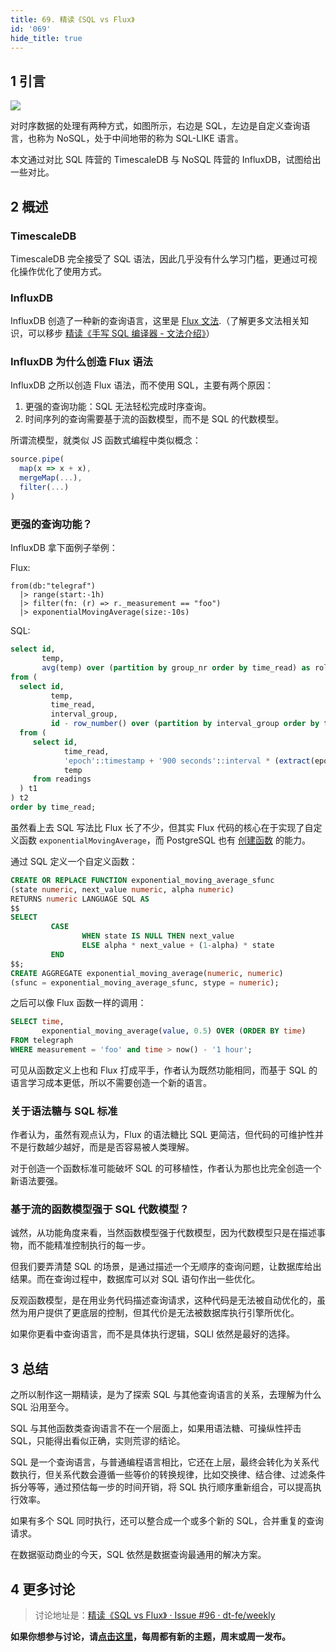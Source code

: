 ```yaml
---
title: 69. 精读《SQL vs Flux》
id: '069'
hide_title: true
---
```


## 1 引言

![](https://cdn-images-1.medium.com/max/1600/1*UF_zemLVnvMmksAN5dgZDg.png)

对时序数据的处理有两种方式，如图所示，右边是 SQL，左边是自定义查询语言，也称为 NoSQL，处于中间地带的称为 SQL-LIKE 语言。

本文通过对比 SQL 阵营的 TimescaleDB 与 NoSQL 阵营的 InfluxDB，试图给出一些对比。

## 2 概述

### TimescaleDB

TimescaleDB 完全接受了 SQL 语法，因此几乎没有什么学习门槛，更通过可视化操作优化了使用方式。

### InfluxDB

InfluxDB 创造了一种新的查询语言，这里是 [Flux 文法](https://github.com/influxdata/platform/blob/master/query/docs/SPEC.md).（了解更多文法相关知识，可以移步 [精读《手写 SQL 编译器 - 文法介绍》](https://github.com/dt-fe/weekly/blob/master/65.%E7%B2%BE%E8%AF%BB%E3%80%8A%E6%89%8B%E5%86%99%20SQL%20%E7%BC%96%E8%AF%91%E5%99%A8%20-%20%E6%96%87%E6%B3%95%E4%BB%8B%E7%BB%8D%E3%80%8B.md)）

### InfluxDB 为什么创造 Flux 语法

InfluxDB 之所以创造 Flux 语法，而不使用 SQL，主要有两个原因：

1. 更强的查询功能：SQL 无法轻松完成时序查询。
2. 时间序列的查询需要基于流的函数模型，而不是 SQL 的代数模型。

所谓流模型，就类似 JS 函数式编程中类似概念：

```typescript
source.pipe(
  map(x => x + x),
  mergeMap(...),
  filter(...)
)
```

### 更强的查询功能？

InfluxDB 拿下面例子举例：

Flux:

```flux
from(db:"telegraf")
  |> range(start:-1h)
  |> filter(fn: (r) => r._measurement == "foo")
  |> exponentialMovingAverage(size:-10s)
```

SQL:

```sql
select id,
       temp,
       avg(temp) over (partition by group_nr order by time_read) as rolling_avg
from (
  select id,
         temp,
         time_read,
         interval_group,
         id - row_number() over (partition by interval_group order by time_read) as group_nr
  from (
     select id,
            time_read,
            'epoch'::timestamp + '900 seconds'::interval * (extract(epoch from time_read)::int4 / 900) as interval_group,
            temp
     from readings
  ) t1
) t2
order by time_read;
```

虽然看上去 SQL 写法比 Flux 长了不少，但其实 Flux 代码的核心在于实现了自定义函数 `exponentialMovingAverage`，而 PostgreSQL 也有 [创建函数](https://stackoverflow.com/questions/8871426/how-to-calculate-an-exponential-moving-average-on-postgres#8879118) 的能力。

通过 SQL 定义一个自定义函数：

```sql
CREATE OR REPLACE FUNCTION exponential_moving_average_sfunc
(state numeric, next_value numeric, alpha numeric)
RETURNS numeric LANGUAGE SQL AS
$$
SELECT
         CASE
                WHEN state IS NULL THEN next_value
                ELSE alpha * next_value + (1-alpha) * state
         END
$$;
CREATE AGGREGATE exponential_moving_average(numeric, numeric)
(sfunc = exponential_moving_average_sfunc, stype = numeric);
```

之后可以像 Flux 函数一样的调用：

```sql
SELECT time,
       exponential_moving_average(value, 0.5) OVER (ORDER BY time)
FROM telegraph
WHERE measurement = 'foo' and time > now() - '1 hour';
```

可见从函数定义上也和 Flux 打成平手，作者认为既然功能相同，而基于 SQL 的语言学习成本更低，所以不需要创造一个新的语言。

### 关于语法糖与 SQL 标准

作者认为，虽然有观点认为，Flux 的语法糖比 SQL 更简洁，但代码的可维护性并不是行数越少越好，而是是否容易被人类理解。

对于创造一个函数标准可能破坏 SQL 的可移植性，作者认为那也比完全创造一个新语法要强。

### 基于流的函数模型强于 SQL 代数模型？

诚然，从功能角度来看，当然函数模型强于代数模型，因为代数模型只是在描述事物，而不能精准控制执行的每一步。

但我们要弄清楚 SQL 的场景，是通过描述一个无顺序的查询问题，让数据库给出结果。而在查询过程中，数据库可以对 SQL 语句作出一些优化。

反观函数模型，是在用业务代码描述查询请求，这种代码是无法被自动优化的，虽然为用户提供了更底层的控制，但其代价是无法被数据库执行引擎所优化。

如果你更看中查询语言，而不是具体执行逻辑，SQLl 依然是最好的选择。

## 3 总结

之所以制作这一期精读，是为了探索 SQL 与其他查询语言的关系，去理解为什么 SQL 沿用至今。

SQL 与其他函数类查询语言不在一个层面上，如果用语法糖、可操纵性抨击 SQL，只能得出看似正确，实则荒谬的结论。

SQL 是一个查询语言，与普通编程语言相比，它还在上层，最终会转化为关系代数执行，但关系代数会遵循一些等价的转换规律，比如交换律、结合律、过滤条件拆分等等，通过预估每一步的时间开销，将 SQL 执行顺序重新组合，可以提高执行效率。

如果有多个 SQL 同时执行，还可以整合成一个或多个新的 SQL，合并重复的查询请求。

在数据驱动商业的今天，SQL 依然是数据查询最通用的解决方案。

## 4 更多讨论

> 讨论地址是：[精读《SQL vs Flux》 · Issue #96 · dt-fe/weekly](https://github.com/dt-fe/weekly/issues/98)

**如果你想参与讨论，请[点击这里](https://github.com/dt-fe/weekly)，每周都有新的主题，周末或周一发布。**
